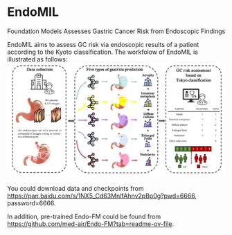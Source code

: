 # EndoMIL
Foundation Models Assesses Gastric Cancer Risk from Endoscopic Findings

EndoMIL aims to assess GC risk via endoscopic results of a patient according to the Kyoto classification. The workfolow of EndoMIL is illustrated as follows:
![image](https://github.com/jcwang123/EndoMIL/blob/main/workflow.png)




You could download data and checkpoints from https://pan.baidu.com/s/1NX5_Cd63MnlfAhnv2pBp0g?pwd=6666, password=6666.

In addition, pre-trained Endo-FM could be found from https://github.com/med-air/Endo-FM?tab=readme-ov-file.

